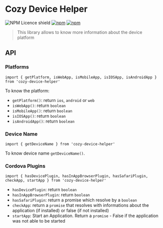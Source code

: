 # Cozy Device Helper

![NPM Licence shield](https://img.shields.io/npm/l/cozy-device-helper.svg)
[![npm](https://img.shields.io/npm/v/cozy-device-helper.svg)](https://www.npmjs.com/package/cozy-device-helper)
[![npm](https://img.shields.io/npm/dt/cozy-device-helper.svg)](https://www.npmjs.com/package/cozy-device-helper)

> This library allows to know more information about the device platform

## API

### Platforms

```
import { getPlatform, isWebApp, isMobileApp, isIOSApp, isAndroidApp } from 'cozy-device-helper'
```

To know the platform:

- `getPlatform()`: return `ios`, `android` or `web`
- `isWebApp()`: return `boolean`
- `isMobileApp()`: return `boolean`
- `isIOSApp()`: return `boolean`
- `isAndroidApp()`: return `boolean`

### Device Name

```
import { getDeviceName } from 'cozy-device-helper'
```

To know device name `getDeviceName()`.

### Cordova Plugins

```
import { hasDevicePlugin, hasInAppBrowserPlugin, hasSafariPlugin, checkApp, startApp } from 'cozy-device-helper'
```

- `hasDevicePlugin`: return `boolean`
- `hasInAppBrowserPlugin`: return `boolean`
- `hasSafariPlugin`: return a promise which resolve by a `boolean`
- `checkApp`: return a `promise` that resolves with informations about the application (if installed) or false (if not installed)
- `startApp`: Start an Application. Return a `promise` - False if the application was not able to be started
